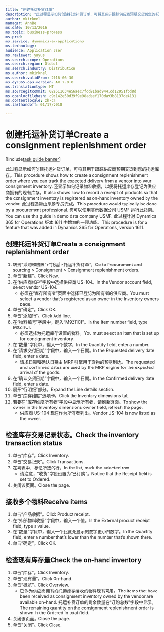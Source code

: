 ```yaml
---
title: "创建托运补货订单"
description: "此过程显示如何创建托运补货订单，可将其用于跟踪供应商预期交货到您的托运库存。"
author: mkirknel
manager: AnnBe
ms.date: 10/13/2016
ms.topic: business-process
ms.prod: 
ms.service: dynamics-ax-applications
ms.technology: 
audience: Application User
ms.reviewer: yuyus
ms.search.scope: Operations
ms.search.region: Global
ms.search.industry: Distribution
ms.author: mkirknel
ms.search.validFrom: 2016-06-30
ms.dyn365.ops.version: AX 7.0.0
ms.translationtype: HT
ms.sourcegitcommit: 029511634e56aec7fdd91bad9441cd12951fbd8d
ms.openlocfilehash: c9d142e50d39f9e98adeef170da93b8137de4131
ms.contentlocale: zh-cn
ms.lasthandoff: 01/17/2018

---
```

# <a name="create-a-consignment-replenishment-order"></a><span data-ttu-id="c6818-103">创建托运补货订单</span><span class="sxs-lookup"><span data-stu-id="c6818-103">Create a consignment replenishment order</span></span>

[!include[task guide banner](../../includes/task-guide-banner.md)]

<span data-ttu-id="c6818-104">此过程显示如何创建托运补货订单，可将其用于跟踪供应商预期交货到您的托运库存。</span><span class="sxs-lookup"><span data-stu-id="c6818-104">This procedure shows how to create a consignment replenishment order where you can track the expected delivery from a vendor into your consignment inventory.</span></span> <span data-ttu-id="c6818-105">还显示如何记录物料收据，以便将托运库存登记为供应商拥有的现有库存。</span><span class="sxs-lookup"><span data-stu-id="c6818-105">It also shows how to record a receipt of products so that the consignment inventory is registered as on-hand inventory owned by the vendor.</span></span> <span data-ttu-id="c6818-106">此过程通常由采购专员完成。</span><span class="sxs-lookup"><span data-stu-id="c6818-106">This procedure would typically be done by a procurement professional.</span></span> <span data-ttu-id="c6818-107">您可以使用演示数据公司 USMF 运行此指南。</span><span class="sxs-lookup"><span data-stu-id="c6818-107">You can use this guide in demo data company USMF.</span></span> <span data-ttu-id="c6818-108">此过程针对 Dynamics 365 for Operations 版本 1611 中增加的一项功能。</span><span class="sxs-lookup"><span data-stu-id="c6818-108">This procedure is for a feature that was added in Dynamics 365 for Operations, version 1611.</span></span>




## <a name="create-a-consignment-replenishment-order"></a><span data-ttu-id="c6818-109">创建托运补货订单</span><span class="sxs-lookup"><span data-stu-id="c6818-109">Create a consignment replenishment order</span></span>
1. <span data-ttu-id="c6818-110">转到“采购和购置”>“托运|>托运补货订单“。</span><span class="sxs-lookup"><span data-stu-id="c6818-110">Go to Procurement and sourcing > Consignment > Consignment replenishment orders.</span></span>
2. <span data-ttu-id="c6818-111">单击“新建”。</span><span class="sxs-lookup"><span data-stu-id="c6818-111">Click New.</span></span>
3. <span data-ttu-id="c6818-112">在“供应商帐户”字段中选择供应商 US-104。</span><span class="sxs-lookup"><span data-stu-id="c6818-112">In the Vendor account field, select vendor US-104.</span></span>
    * <span data-ttu-id="c6818-113">必须在“库存所有者”页面中选择已登记为所有者的供应商。</span><span class="sxs-lookup"><span data-stu-id="c6818-113">You must select a vendor that’s registered as an owner in the Inventory owners page.</span></span>  
4. <span data-ttu-id="c6818-114">单击“确定”。</span><span class="sxs-lookup"><span data-stu-id="c6818-114">Click OK.</span></span>
5. <span data-ttu-id="c6818-115">单击“添加行”。</span><span class="sxs-lookup"><span data-stu-id="c6818-115">Click Add line.</span></span>
6. <span data-ttu-id="c6818-116">在“物料编号”字段中，键入“M9211CI”。</span><span class="sxs-lookup"><span data-stu-id="c6818-116">In the Item number field, type M9211CI.</span></span>
    * <span data-ttu-id="c6818-117">必须选择为托运库存设置的物料。</span><span class="sxs-lookup"><span data-stu-id="c6818-117">You must select an item that is set up for consignment inventory.</span></span>  
7. <span data-ttu-id="c6818-118">在“数量”字段中，输入一个数字。</span><span class="sxs-lookup"><span data-stu-id="c6818-118">In the Quantity field, enter a number.</span></span>
8. <span data-ttu-id="c6818-119">在“请求交付日期”字段中，输入一个日期。</span><span class="sxs-lookup"><span data-stu-id="c6818-119">In the Requested delivery date field, enter a date.</span></span>
    * <span data-ttu-id="c6818-120">请求日期和确认日期由 MRP 引擎用于货物的预期到达。</span><span class="sxs-lookup"><span data-stu-id="c6818-120">The requested and confirmed dates are used by the MRP engine for the expected arrival of the goods.</span></span>  
9. <span data-ttu-id="c6818-121">在“确认交货日期”字段中，输入一个日期。</span><span class="sxs-lookup"><span data-stu-id="c6818-121">In the Confirmed delivery date field, enter a date.</span></span>
10. <span data-ttu-id="c6818-122">展开“行明细”部分。</span><span class="sxs-lookup"><span data-stu-id="c6818-122">Expand the Line details section.</span></span>
11. <span data-ttu-id="c6818-123">单击“库存维度”选项卡。</span><span class="sxs-lookup"><span data-stu-id="c6818-123">Click the Inventory dimensions tab.</span></span>
12. <span data-ttu-id="c6818-124">若要在”库存维度所有者“字段中显示所有者，请刷新页面。</span><span class="sxs-lookup"><span data-stu-id="c6818-124">To show the owner in the Inventory dimensions owner field, refresh the page.</span></span>
    * <span data-ttu-id="c6818-125">供应商 US-104 现在作为所有者列出。</span><span class="sxs-lookup"><span data-stu-id="c6818-125">Vendor US-104 is now listed as the owner.</span></span>  

## <a name="check-the-inventory-transaction-status"></a><span data-ttu-id="c6818-126">检查库存交易记录状态。</span><span class="sxs-lookup"><span data-stu-id="c6818-126">Check the inventory transaction status</span></span>
1. <span data-ttu-id="c6818-127">单击“库存”。</span><span class="sxs-lookup"><span data-stu-id="c6818-127">Click Inventory.</span></span>
2. <span data-ttu-id="c6818-128">单击“交易记录”。</span><span class="sxs-lookup"><span data-stu-id="c6818-128">Click Transactions.</span></span>
3. <span data-ttu-id="c6818-129">在列表中，标记所选的行。</span><span class="sxs-lookup"><span data-stu-id="c6818-129">In the list, mark the selected row.</span></span>
    * <span data-ttu-id="c6818-130">请注意，“收货”字段设置为“已订购”。</span><span class="sxs-lookup"><span data-stu-id="c6818-130">Notice that the Receipt field is set to Ordered.</span></span>  
4. <span data-ttu-id="c6818-131">关闭该页面。</span><span class="sxs-lookup"><span data-stu-id="c6818-131">Close the page.</span></span>

## <a name="receive-items"></a><span data-ttu-id="c6818-132">接收多个物料</span><span class="sxs-lookup"><span data-stu-id="c6818-132">Receive items</span></span>
1. <span data-ttu-id="c6818-133">单击“产品收据”。</span><span class="sxs-lookup"><span data-stu-id="c6818-133">Click Product receipt.</span></span>
2. <span data-ttu-id="c6818-134">在“外部物料收据”字段中，输入一个值。</span><span class="sxs-lookup"><span data-stu-id="c6818-134">In the External product receipt field, type a value.</span></span>
3. <span data-ttu-id="c6818-135">在”数量“字段中，输入一个比此处显示的数字更小的数字。</span><span class="sxs-lookup"><span data-stu-id="c6818-135">In the Quantity field, enter a number that’s lower than the number that’s shown there.</span></span>
4. <span data-ttu-id="c6818-136">单击“确定”。</span><span class="sxs-lookup"><span data-stu-id="c6818-136">Click OK.</span></span>

## <a name="check-the-on-hand-inventory"></a><span data-ttu-id="c6818-137">检查现有库存量</span><span class="sxs-lookup"><span data-stu-id="c6818-137">Check the on-hand inventory</span></span>
1. <span data-ttu-id="c6818-138">单击“库存”。</span><span class="sxs-lookup"><span data-stu-id="c6818-138">Click Inventory.</span></span>
2. <span data-ttu-id="c6818-139">单击”现有量“。</span><span class="sxs-lookup"><span data-stu-id="c6818-139">Click On-hand.</span></span>
3. <span data-ttu-id="c6818-140">单击“概览”。</span><span class="sxs-lookup"><span data-stu-id="c6818-140">Click Overview.</span></span>
    * <span data-ttu-id="c6818-141">已作为供应商拥有的托运库存接收的物料现有可用。</span><span class="sxs-lookup"><span data-stu-id="c6818-141">The items that have been received as consignment inventory owned by the vendor are available on-hand.</span></span> <span data-ttu-id="c6818-142">托运补货订单的剩余数量在“订购总数”字段中显示。</span><span class="sxs-lookup"><span data-stu-id="c6818-142">The remaining quantity on the consignment replenishment order is shown in the Ordered in total field.</span></span>  
4. <span data-ttu-id="c6818-143">关闭该页面。</span><span class="sxs-lookup"><span data-stu-id="c6818-143">Close the page.</span></span>
5. <span data-ttu-id="c6818-144">单击“关闭”。</span><span class="sxs-lookup"><span data-stu-id="c6818-144">Click Close.</span></span>

